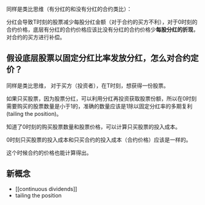 同样是类比思维（有分红的和没有分红的合约类比）：

分红会导致T时刻的股票减少每股分红金额（对于合约的买方不利），对于0时刻的合约价格，底层有分红的合约价格应该比没有分红的合约价格少**每股分红的折现**，对合约的买方进行补偿。

## 假设底层股票以固定分红比率发放分红，怎么对合约定价？
同样是类比思维，
对于买方（投资者），在T时刻，想获得一份股票。

如果只买股票，因为股票分红，可以利用分红再投资获取股票份额，所以在0时刻需要购买的股票数量是小于1的，准确的数量应该是1除以固定分红率的多期复利(tailing the position)。

知道了0时刻的购买股票数量和股票价格，可以计算只买股票的投入成本。

0时刻只买股票的投入成本和只买合约的投入成本（合约价格）应该是一样的。

这个时候合约的价格也能计算得出。

## 新概念
- [[continuous dividends]]
- tailing the position